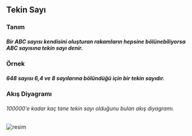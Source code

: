 ## Tekin Sayı

### Tanım
##### Bir ABC sayısı kendisini oluşturan rakamların hepsine bölünebiliyorsa ABC sayısına tekin sayı denir.

### Örnek
##### 648 sayısı 6,4 ve 8 sayılarına bölündüğü için bir tekin sayıdır.


### Akış Diyagramı
###### 100000'e kadar kaç tane tekin sayı olduğunu bulan akış diyagramı.
![resim](https://user-images.githubusercontent.com/25087769/77649251-984b8200-6f7a-11ea-8386-6aede94a6d3b.png)
